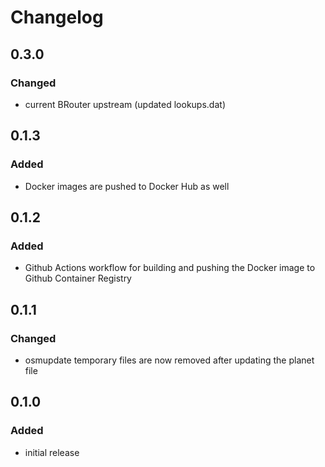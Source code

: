# Changelog

## 0.3.0

### Changed

- current BRouter upstream (updated lookups.dat)

## 0.1.3

### Added

- Docker images are pushed to Docker Hub as well

## 0.1.2

### Added

- Github Actions workflow for building and pushing the Docker image to Github Container Registry

## 0.1.1

### Changed

- osmupdate temporary files are now removed after updating the planet file

## 0.1.0

### Added

- initial release
